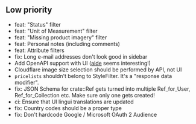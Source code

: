 ## Low priority
- feat: "Status" filter
- feat: "Unit of Measurement" filter
- feat: "Missing product imagery" filter
- feat: Personal notes (including comments)
- feat: Attribute filters
- fix: Long e-mail addresses don't look good in sidebar
- Add OpenAPI support with UI ([aide](https://docs.rs/aide/latest/aide/) seems interesting!)
- Cloudflare image size selection should be performed by API, not UI
- `pricelists` shouldn't belong to StyleFilter. It's a "response data modifier".
- fix: JSON Schema for crate::Ref gets turned into multiple Ref_for_User, Ref_for_Collection etc. Make sure only one gets created!
- ci: Ensure that UI lingui translations are updated
- fix: Country codes should be a proper type
- fix: Don't hardcode Google / Microsoft OAuth 2 Audience
